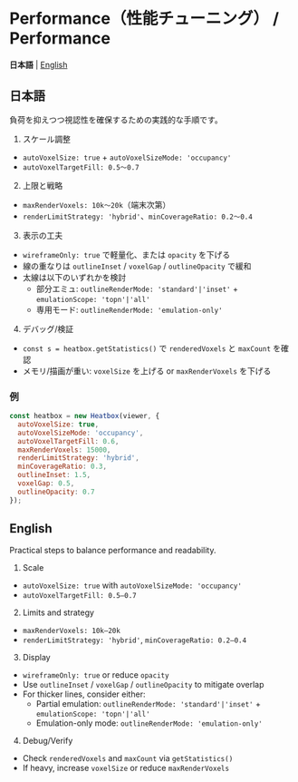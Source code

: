 # Performance（性能チューニング） / Performance

**日本語** | [English](#english)

## 日本語
負荷を抑えつつ視認性を確保するための実践的な手順です。

1) スケール調整
- `autoVoxelSize: true` + `autoVoxelSizeMode: 'occupancy'`
- `autoVoxelTargetFill: 0.5〜0.7`

2) 上限と戦略
- `maxRenderVoxels: 10k〜20k`（端末次第）
- `renderLimitStrategy: 'hybrid'`、`minCoverageRatio: 0.2〜0.4`

3) 表示の工夫
- `wireframeOnly: true` で軽量化、または `opacity` を下げる
- 線の重なりは `outlineInset` / `voxelGap` / `outlineOpacity` で緩和
- 太線は以下のいずれかを検討
  - 部分エミュ: `outlineRenderMode: 'standard'|'inset'` + `emulationScope: 'topn'|'all'`
  - 専用モード: `outlineRenderMode: 'emulation-only'`

4) デバッグ/検証
- `const s = heatbox.getStatistics()` で `renderedVoxels` と `maxCount` を確認
- メモリ/描画が重い: `voxelSize` を上げる or `maxRenderVoxels` を下げる

### 例
```js
const heatbox = new Heatbox(viewer, {
  autoVoxelSize: true,
  autoVoxelSizeMode: 'occupancy',
  autoVoxelTargetFill: 0.6,
  maxRenderVoxels: 15000,
  renderLimitStrategy: 'hybrid',
  minCoverageRatio: 0.3,
  outlineInset: 1.5,
  voxelGap: 0.5,
  outlineOpacity: 0.7
});
```

## English
Practical steps to balance performance and readability.

1) Scale
- `autoVoxelSize: true` with `autoVoxelSizeMode: 'occupancy'`
- `autoVoxelTargetFill: 0.5–0.7`

2) Limits and strategy
- `maxRenderVoxels: 10k–20k`
- `renderLimitStrategy: 'hybrid'`, `minCoverageRatio: 0.2–0.4`

3) Display
- `wireframeOnly: true` or reduce `opacity`
- Use `outlineInset` / `voxelGap` / `outlineOpacity` to mitigate overlap
- For thicker lines, consider either:
  - Partial emulation: `outlineRenderMode: 'standard'|'inset'` + `emulationScope: 'topn'|'all'`
  - Emulation-only mode: `outlineRenderMode: 'emulation-only'`

4) Debug/Verify
- Check `renderedVoxels` and `maxCount` via `getStatistics()`
- If heavy, increase `voxelSize` or reduce `maxRenderVoxels`
